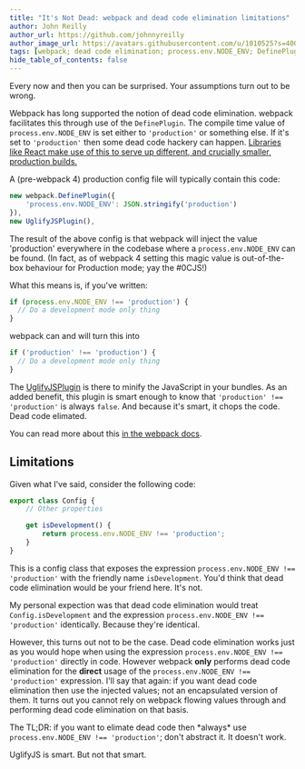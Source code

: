 ```yaml
---
title: "It's Not Dead: webpack and dead code elimination limitations"
author: John Reilly
author_url: https://github.com/johnnyreilly
author_image_url: https://avatars.githubusercontent.com/u/1010525?s=400&u=294033082cfecf8ad1645b4290e362583b33094a&v=4
tags: [webpack; dead code elimination; process.env.NODE_ENV; DefinePlugin]
hide_table_of_contents: false
---
```

Every now and then you can be surprised. Your assumptions turn out to be wrong.

 Webpack has long supported the notion of dead code elimination. webpack facilitates this through use of the `DefinePlugin`. The compile time value of `process.env.NODE_ENV` is set either to `'production'` or something else. If it's set to `'production'` then some dead code hackery can happen. [Libraries like React make use of this to serve up different, and crucially smaller, production builds.](<https://reactjs.org/docs/optimizing-performance.html#webpack>)

A (pre-webpack 4) production config file will typically contain this code:

```js
new webpack.DefinePlugin({
    'process.env.NODE_ENV': JSON.stringify('production')
}),
new UglifyJSPlugin(),
```

The result of the above config is that webpack will inject the value 'production' everywhere in the codebase where a `process.env.NODE_ENV` can be found. (In fact, as of webpack 4 setting this magic value is out-of-the-box behaviour for Production mode; yay the #0CJS!)

What this means is, if you've written:

```js
if (process.env.NODE_ENV !== 'production') {
  // Do a development mode only thing
}
```

webpack can and will turn this into

```js
if ('production' !== 'production') {
  // Do a development mode only thing
}
```

The [UglifyJSPlugin](<https://github.com/webpack-contrib/uglifyjs-webpack-plugin>) is there to minify the JavaScript in your bundles. As an added benefit, this plugin is smart enough to know that `'production' !== 'production'` is always `false`. And because it's smart, it chops the code. Dead code elimated.

You can read more about this [in the webpack docs](<https://webpack.js.org/guides/production/#specify-the-environment>).

## Limitations

Given what I've said, consider the following code:

```js
export class Config {
    // Other properties

    get isDevelopment() {
        return process.env.NODE_ENV !== 'production';
    }
}
```

This is a config class that exposes the expression `process.env.NODE_ENV !== 'production'` with the friendly name `isDevelopment`. You'd think that dead code elimination would be your friend here. It's not.

My personal expection was that dead code elimination would treat `Config.isDevelopment` and the expression `process.env.NODE_ENV !== 'production'` identically. Because they're identical.

However, this turns out not to be the case. Dead code elimination works just as you would hope when using the expression `process.env.NODE_ENV !== 'production'` directly in code. However webpack **only** performs dead code elimination for the **direct** usage of the `process.env.NODE_ENV !== 'production'` expression. I'll say that again: if you want dead code elimination then use the injected values; not an encapsulated version of them. It turns out you cannot rely on webpack flowing values through and performing dead code elimination on that basis.

The TL;DR: if you want to elimate dead code then \*always\* use `process.env.NODE_ENV !== 'production'`; don't abstract it. It doesn't work.

UglifyJS is smart. But not that smart.

<!--   In fact you can also use the <code>DefinePlugin</code> to chop dead code with other more friendly variables. Take the example below which injects a <code>boolean</code> called <code>IS_DEVELOPMENT</code>:</p> <pre class="prettyprint js">
new webpack.DefinePlugin({
    'process.env.NODE_ENV': JSON.stringify('production'),
    IS_DEVELOPMENT: JSON.stringify(true)
}),
new UglifyJSPlugin(),
</pre> -->


